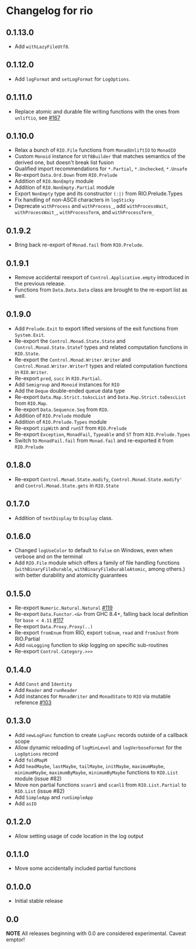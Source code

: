 # Changelog for rio

## 0.1.13.0

* Add `withLazyFileUtf8`.

## 0.1.12.0

* Add `logFormat` and `setLogFormat` for `LogOptions`.

## 0.1.11.0

* Replace atomic and durable file writing functions with the ones from `unliftio`, see [#167](https://github.com/commercialhaskell/rio/pull/167)

## 0.1.10.0

* Relax a bunch of `RIO.File` functions from `MonadUnliftIO` to `MonadIO`
* Custom `Monoid` instance for `Utf8Builder` that matches semantics of the
  derived one, but doesn't break list fusion
* Qualified import recommendations for `*.Partial`, `*.Unchecked`, `*.Unsafe`
* Re-export `Data.Ord.Down` from `RIO.Prelude`
* Addition of `RIO.NonEmpty` module
* Addition of `RIO.NonEmpty.Partial` module
* Export `NonEmpty` type and its constructor `(:|)` from RIO.Prelude.Types
* Fix handling of non-ASCII characters in `logSticky`
* Deprecate `withProcess` and `withProcess_`, add `withProcessWait`, `withProcessWait_`, `withProcessTerm`, and `withProcessTerm_`

## 0.1.9.2

* Bring back re-export of `Monad.fail` from `RIO.Prelude`.

## 0.1.9.1

* Remove accidental reexport of `Control.Applicative.empty` introduced in the previous release.
* Functions from `Data.Data.Data` class are brought to the re-export list as well.

## 0.1.9.0

* Add `Prelude.Exit` to export lifted versions of the exit functions from `System.Exit`.
* Re-export the `Control.Monad.State.State` and `Control.Monad.State.StateT` types and related computation functions in `RIO.State`.
* Re-export the `Control.Monad.Writer.Writer` and `Control.Monad.Writer.WriterT` types and related computation functions in `RIO.Writer`.
* Re-export `pred`, `succ` in `RIO.Partial`.
* Add `Semigroup` and `Monoid` instances for `RIO`
* Add the `Deque` double-ended queue data type
* Re-export `Data.Map.Strict.toAscList` and `Data.Map.Strict.toDescList` from `RIO.Map`.
* Re-export `Data.Sequence.Seq` from `RIO`.
* Addition of `RIO.Prelude` module
* Addition of `RIO.Prelude.Types` module
* Re-export `zipWith` and `runST` from `RIO.Prelude`
* Re-export `Exception`, `MonadFail`, `Typeable` and `ST` from `RIO.Prelude.Types`
* Switch to `MonadFail.fail` from `Monad.fail` and re-exported it from `RIO.Prelude`


## 0.1.8.0

* Re-export `Control.Monad.State.modify`, `Control.Monad.State.modify'` and `Control.Monad.State.gets` in `RIO.State`

## 0.1.7.0

* Addition of `textDisplay` to `Display` class.

## 0.1.6.0

* Changed `logUseColor` to default to `False` on Windows, even when verbose and on the terminal
* Add `RIO.File` module which offers a family of file handling functions
  (`withBinaryFileDurable`, `withBinaryFileDurableAtomic`, among others.) with
  better durability and atomicity guarantees

## 0.1.5.0

* Re-export `Numeric.Natural.Natural` [#119](https://github.com/commercialhaskell/rio/issues/119)
* Re-export `Data.Functor.<&>` from GHC 8.4+, falling back local definition for `base < 4.11` [#117](https://github.com/commercialhaskell/rio/issues/117)
* Re-export `Data.Proxy.Proxy(..)`
* Re-export `fromEnum` from RIO, export `toEnum`, `read` and `fromJust` from RIO.Partial
* Add `noLogging` function to skip logging on specific sub-routines
* Re-export `Control.Category.>>>`

## 0.1.4.0

* Add `Const` and `Identity`
* Add `Reader` and `runReader`
* Add instances for `MonadWriter` and `MonadState` to `RIO` via mutable reference [#103](https://github.com/commercialhaskell/rio/issues/103)

## 0.1.3.0

* Add `newLogFunc` function to create `LogFunc` records outside of a callback scope
* Allow dynamic reloading of `logMinLevel` and `logVerboseFormat` for the `LogOptions` record
* Add `foldMapM`
* Add `headMaybe`, `lastMaybe`, `tailMaybe`, `initMaybe`, `maximumMaybe`, `minimumMaybe`,
  `maximumByMaybe`, `minimumByMaybe` functions to `RIO.List` module (issue #82)
* Move non partial functions `scanr1` and `scanl1` from `RIO.List.Partial` to `RIO.List` (issue #82)
* Add `SimpleApp` and `runSimpleApp`
* Add `asIO`

## 0.1.2.0

* Allow setting usage of code location in the log output

## 0.1.1.0

* Move some accidentally included partial functions

## 0.1.0.0

* Initial stable release

## 0.0

__NOTE__ All releases beginning with 0.0 are considered
experimental. Caveat emptor!
